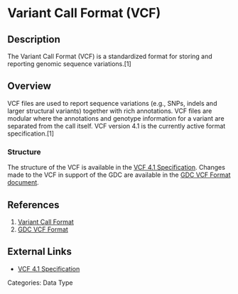 # Variant Call Format (VCF) #
## Description ##
The Variant Call Format (VCF) is a standardized format for storing and reporting genomic sequence variations.[1]
## Overview ##
VCF files are used to report sequence variations (e.g., SNPs, indels and larger structural variants) together with rich annotations. VCF files are modular where the annotations and genotype information for a variant are separated from the call itself. VCF version 4.1 is the currently active format specification.[1]
### Structure ###
The structure of the VCF is available in the [VCF 4.1 Specification](https://samtools.github.io/hts-specs/VCFv4.1.pdf). Changes made to the VCF in support of the GDC are available in the [GDC VCF Format document](https://gdc-docs.nci.nih.gov/Data/File_Formats/VCF_Format/).

## References ##
1. [Variant Call Format](https://wiki.nci.nih.gov/display/TCGA/Variant+Call+Format)
2. [GDC VCF Format](https://gdc-docs.nci.nih.gov/Data/File_Formats/VCF_Format/)

## External Links ##
* [VCF 4.1 Specification](https://samtools.github.io/hts-specs/VCFv4.1.pdf)

Categories: Data Type
